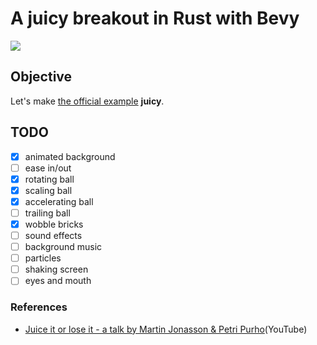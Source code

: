 # A juicy breakout in Rust with Bevy

![](https://user-images.githubusercontent.com/997855/149605071-6e3b5fd7-4d18-43c9-8f57-52d29f422750.gif)

## Objective

Let's make [the official example](https://github.com/bevyengine/bevy/blob/458cb7a9e93dab3127bb99ce7bf8cfc3af18851d/examples/game/breakout.rs) **juicy**.

## TODO

- [x] animated background
- [ ] ease in/out
- [x] rotating ball
- [x] scaling ball
- [x] accelerating ball
- [ ] trailing ball
- [x] wobble bricks
- [ ] sound effects
- [ ] background music
- [ ] particles
- [ ] shaking screen
- [ ] eyes and mouth

### References

- [Juice it or lose it - a talk by Martin Jonasson & Petri Purho](https://www.youtube.com/watch?v=Fy0aCDmgnxg)(YouTube)
